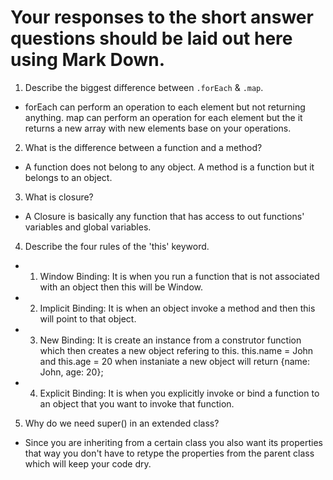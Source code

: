 # Your responses to the short answer questions should be laid out here using Mark Down.
1. Describe the biggest difference between `.forEach` & `.map`.
* forEach can perform an operation to each element but not returning anything.  map can perform an operation for each element but the it returns a new array with new elements base on your operations.
2. What is the difference between a function and a method?
* A function does not belong to any object.  A method is a function but it belongs to an object.
3. What is closure?
* A Closure is basically any function that has access to out functions' variables and global variables.
4. Describe the four rules of the 'this' keyword.
* 1. Window Binding: It is when you run a function that is not associated with an object then this will be Window.
* 2. Implicit Binding: It is when an object invoke a method and then this will point to that object.
* 3. New Binding: It is create an instance from a construtor function which then creates a new object refering to this.  this.name = John and this.age = 20 when instaniate a new object will return {name: John, age: 20};
* 4. Explicit Binding: It is when you explicitly invoke or bind a function to an object that you want to invoke that function.
5. Why do we need super() in an extended class?
* Since you are inheriting from a certain class you also want its properties that way you don't have to retype the properties from the parent class which will keep your code dry.
